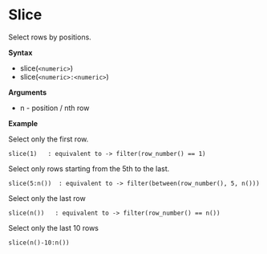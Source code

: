 # Slice

Select rows by positions.

**Syntax**  

- slice(```<numeric>```)  
- slice(```<numeric>:<numeric>```)  

**Arguments**  

- n - position / nth row

**Example**  

Select only the first row.

```
slice(1)   : equivalent to -> filter(row_number() == 1)  
```

Select only rows starting from the 5th to the last.

```
slice(5:n())  : equivalent to -> filter(between(row_number(), 5, n()))  
```

Select only the last row

```
slice(n())   : equivalent to -> filter(row_number() == n())  
```

Select only the last 10 rows

```
slice(n()-10:n())  
```
